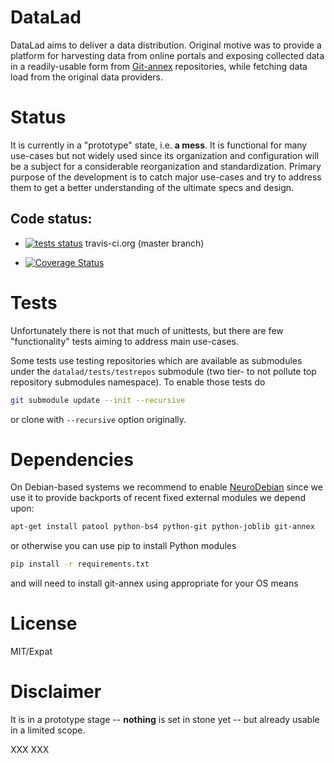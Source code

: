 
# DataLad

DataLad aims to deliver a data distribution.  Original motive was to provide
a platform for harvesting data from online portals and
exposing collected data in a readily-usable form from [Git-annex]
repositories, while fetching data load from the original data providers.

# Status

It is currently in a "prototype" state, i.e. **a mess**. It is functional for
many use-cases but not widely used since its organization and configuration will
be a subject for a considerable reorganization and standardization.  Primary
purpose of the development is to catch major use-cases and try to address them
to get a better understanding of the ultimate specs and design.

## Code status:

* [![tests status](https://secure.travis-ci.org/datalad/datalad.png?branch=master)](https://travis-ci.org/datalad/datalad) travis-ci.org (master branch)

* [![Coverage Status](https://coveralls.io/repos/datalad/datalad/badge.png?branch=master)](https://coveralls.io/r/datalad/datalad)


# Tests

Unfortunately there is not that much of unittests, but there are few
"functionality" tests aiming to address main use-cases.

Some tests use testing repositories which are available as submodules
under the `datalad/tests/testrepos` submodule (two tier- to not pollute
top repository submodules namespace).  To enable those tests do

```sh
git submodule update --init --recursive
```

or clone with `--recursive` option originally.

# Dependencies

On Debian-based systems we recommend to enable
[NeuroDebian](http://neuro.debian.net) since we use it to provide
backports of recent fixed external modules we depend upon:

```sh
apt-get install patool python-bs4 python-git python-joblib git-annex
```

or otherwise you can use pip to install Python modules

```sh
pip install -r requirements.txt
```

and will need to install git-annex using appropriate for your OS means

# License

MIT/Expat

# Disclaimer

It is in a prototype stage -- **nothing** is set in stone yet -- but
already usable in a limited scope.

[Git-annex]: http://git-annex.branchable.com
XXX
XXX
